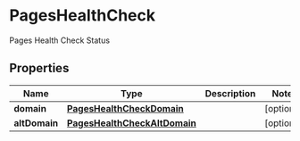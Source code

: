 

# PagesHealthCheck

Pages Health Check Status

## Properties

| Name | Type | Description | Notes |
|------------ | ------------- | ------------- | -------------|
|**domain** | [**PagesHealthCheckDomain**](PagesHealthCheckDomain.md) |  |  [optional] |
|**altDomain** | [**PagesHealthCheckAltDomain**](PagesHealthCheckAltDomain.md) |  |  [optional] |



